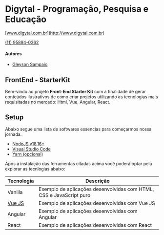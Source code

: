 # Digytal - Programação, Pesquisa e Educação
[www.digytal.com.br](http://www.digytal.com.br)

[(11) 95894-0362](https://api.whatsapp.com/send?phone=5511958940362)

#### Autores
- [Gleyson Sampaio](https://github.com/glysns)

## FrontEnd - StarterKit

Bem-vindo ao projeto **Front-End Starter Kit** com a finalidade de gerar conteúdos ilustrativos de como criar projetos utilizando as tecnologias mais requisitadas no mercado: Html, Vue, Angular, React.

## Setup

Abaixo segue uma lista de softwares essencias para começarmos nossa jornada.

* [NodeJS v18.16+](https://nodejs.org/en/download)
* [Visual Studio Code](https://code.visualstudio.com/download)
* [Yarn (opcional)](https://classic.yarnpkg.com/lang/en/docs/install/#windows-stable)

Após a instalação das ferramentas citadas acima você poderá optar pela explorar as tecnlogias abaixo:

|Tecnologia|Descrição|
|----------|---------|
|Vanilla|Exemplo de aplicações desenvolvidas com HTML, CSS e JavaScript puro|
|[Vue JS](https://github.com/glysns/frontend-stater-kit/tree/main/vue)| Exemplo de aplicações desenvolvidas com Vue JS|
|Angular| Exemplo de aplicações desenvolvidas com Angular|
|React| Exemplo de aplicações desenvolvidas com React|

